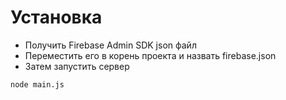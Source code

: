 # Установка

- Получить Firebase Admin SDK json файл
- Переместить его в корень проекта и назвать firebase.json
- Затем запустить сервер
```
node main.js
```
